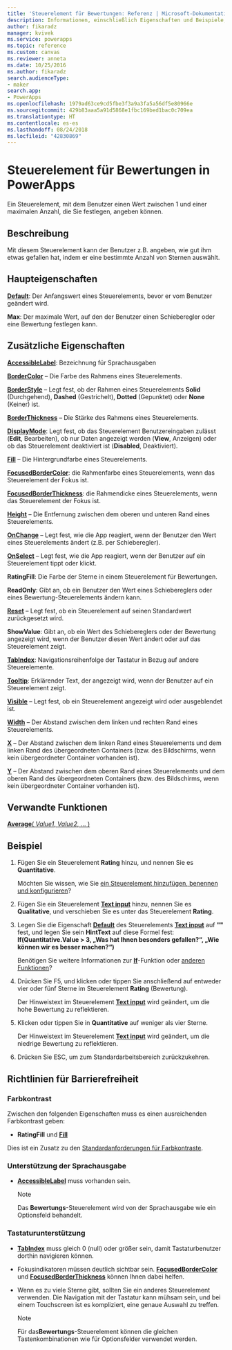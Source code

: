 ```yaml
---
title: 'Steuerelement für Bewertungen: Referenz | Microsoft-Dokumentation'
description: Informationen, einschließlich Eigenschaften und Beispiele, über das Steuerelement für Bewertungen
author: fikaradz
manager: kvivek
ms.service: powerapps
ms.topic: reference
ms.custom: canvas
ms.reviewer: anneta
ms.date: 10/25/2016
ms.author: fikaradz
search.audienceType:
- maker
search.app:
- PowerApps
ms.openlocfilehash: 1979ad63ce9cd5fbe3f3a9a3fa5a56df5e80966e
ms.sourcegitcommit: 429b83aaa5a91d5868e1fbc169bed1bac0c709ea
ms.translationtype: HT
ms.contentlocale: es-es
ms.lasthandoff: 08/24/2018
ms.locfileid: "42830869"
---
```

# <a name="rating-control-in-powerapps"></a>Steuerelement für Bewertungen in PowerApps
Ein Steuerelement, mit dem Benutzer einen Wert zwischen 1 und einer maximalen Anzahl, die Sie festlegen, angeben können.

## <a name="description"></a>Beschreibung
Mit diesem Steuerelement kann der Benutzer z.B. angeben, wie gut ihm etwas gefallen hat, indem er eine bestimmte Anzahl von Sternen auswählt.

## <a name="key-properties"></a>Haupteigenschaften
**[Default](properties-core.md)**: Der Anfangswert eines Steuerelements, bevor er vom Benutzer geändert wird.

**Max**: Der maximale Wert, auf den der Benutzer einen Schieberegler oder eine Bewertung festlegen kann.

## <a name="additional-properties"></a>Zusätzliche Eigenschaften
**[AccessibleLabel](properties-accessibility.md)**: Bezeichnung für Sprachausgaben

**[BorderColor](properties-color-border.md)** – Die Farbe des Rahmens eines Steuerelements.

**[BorderStyle](properties-color-border.md)** – Legt fest, ob der Rahmen eines Steuerelements **Solid** (Durchgehend), **Dashed** (Gestrichelt), **Dotted** (Gepunktet) oder **None** (Keiner) ist.

**[BorderThickness](properties-color-border.md)** – Die Stärke des Rahmens eines Steuerelements.

**[DisplayMode](properties-core.md)**: Legt fest, ob das Steuerelement Benutzereingaben zulässt (**Edit**, Bearbeiten), ob nur Daten angezeigt werden (**View**, Anzeigen) oder ob das Steuerelement deaktiviert ist (**Disabled**, Deaktiviert).

**[Fill](properties-color-border.md)** – Die Hintergrundfarbe eines Steuerelements.

**[FocusedBorderColor](properties-color-border.md)**: die Rahmenfarbe eines Steuerelements, wenn das Steuerelement der Fokus ist.

**[FocusedBorderThickness](properties-color-border.md)**: die Rahmendicke eines Steuerelements, wenn das Steuerelement der Fokus ist.

**[Height](properties-size-location.md)** – Die Entfernung zwischen dem oberen und unteren Rand eines Steuerelements.

**[OnChange](properties-core.md)** – Legt fest, wie die App reagiert, wenn der Benutzer den Wert eines Steuerelements ändert (z.B. per Schieberegler).

**[OnSelect](properties-core.md)** – Legt fest, wie die App reagiert, wenn der Benutzer auf ein Steuerelement tippt oder klickt.

**RatingFill**: Die Farbe der Sterne in einem Steuerelement für Bewertungen.

**ReadOnly**: Gibt an, ob ein Benutzer den Wert eines Schiebereglers oder eines Bewertung-Steuerelements ändern kann.

**[Reset](properties-core.md)** – Legt fest, ob ein Steuerelement auf seinen Standardwert zurückgesetzt wird.

**ShowValue**: Gibt an, ob ein Wert des Schiebereglers oder der Bewertung angezeigt wird, wenn der Benutzer diesen Wert ändert oder auf das Steuerelement zeigt.

**[TabIndex](properties-accessibility.md)**: Navigationsreihenfolge der Tastatur in Bezug auf andere Steuerelemente.

**[Tooltip](properties-core.md)**: Erklärender Text, der angezeigt wird, wenn der Benutzer auf ein Steuerelement zeigt.

**[Visible](properties-core.md)** – Legt fest, ob ein Steuerelement angezeigt wird oder ausgeblendet ist.

**[Width](properties-size-location.md)** – Der Abstand zwischen dem linken und rechten Rand eines Steuerelements.

**[X](properties-size-location.md)** – Der Abstand zwischen dem linken Rand eines Steuerelements und dem linken Rand des übergeordneten Containers (bzw. des Bildschirms, wenn kein übergeordneter Container vorhanden ist).

**[Y](properties-size-location.md)** – Der Abstand zwischen dem oberen Rand eines Steuerelements und dem oberen Rand des übergeordneten Containers (bzw. des Bildschirms, wenn kein übergeordneter Container vorhanden ist).

## <a name="related-functions"></a>Verwandte Funktionen
[**Average**( *Value1*, *Value2,* ... )](../functions/function-aggregates.md)

## <a name="example"></a>Beispiel
1. Fügen Sie ein Steuerelement **Rating** hinzu, und nennen Sie es **Quantitative**.
   
    Möchten Sie wissen, wie Sie [ein Steuerelement hinzufügen, benennen und konfigurieren](../add-configure-controls.md)?
2. Fügen Sie ein Steuerelement **[Text input](control-text-input.md)** hinzu, nennen Sie es **Qualitative**, und verschieben Sie es unter das Steuerelement **Rating**.
3. Legen Sie die Eigenschaft **[Default](properties-core.md)** des Steuerelements **[Text input](control-text-input.md)** auf **""** fest, und legen Sie sein **HintText** auf diese Formel fest:
   <br>**If(Quantitative.Value > 3, „Was hat Ihnen besonders gefallen?“, „Wie können wir es besser machen?“)**
   
    Benötigen Sie weitere Informationen zur **[If](../functions/function-if.md)**-Funktion oder [anderen Funktionen](../formula-reference.md)?
4. Drücken Sie F5, und klicken oder tippen Sie anschließend auf entweder vier oder fünf Sterne im Steuerelement **Rating** (Bewertung).
   
    Der Hinweistext im Steuerelement **[Text input](control-text-input.md)** wird geändert, um die hohe Bewertung zu reflektieren.
5. Klicken oder tippen Sie in **Quantitative** auf weniger als vier Sterne.
   
    Der Hinweistext im Steuerelement **[Text input](control-text-input.md)** wird geändert, um die niedrige Bewertung zu reflektieren.
6. Drücken Sie ESC, um zum Standardarbeitsbereich zurückzukehren.


## <a name="accessibility-guidelines"></a>Richtlinien für Barrierefreiheit
### <a name="color-contrast"></a>Farbkontrast
Zwischen den folgenden Eigenschaften muss es einen ausreichenden Farbkontrast geben:
* **RatingFill** und **[Fill](properties-color-border.md)**

Dies ist ein Zusatz zu den [Standardanforderungen für Farbkontraste](../accessible-apps-color.md).

### <a name="screen-reader-support"></a>Unterstützung der Sprachausgabe
* **[AccessibleLabel](properties-accessibility.md)** muss vorhanden sein.

    > [!NOTE]
  > Das **Bewertungs**-Steuerelement wird von der Sprachausgabe wie ein Optionsfeld behandelt.

### <a name="keyboard-support"></a>Tastaturunterstützung
* **[TabIndex](properties-accessibility.md)** muss gleich 0 (null) oder größer sein, damit Tastaturbenutzer dorthin navigieren können.
* Fokusindikatoren müssen deutlich sichtbar sein. **[FocusedBorderColor](properties-color-border.md)** und **[FocusedBorderThickness](properties-color-border.md)** können Ihnen dabei helfen.
* Wenn es zu viele Sterne gibt, sollten Sie ein anderes Steuerelement verwenden. Die Navigation mit der Tastatur kann mühsam sein, und bei einem Touchscreen ist es kompliziert, eine genaue Auswahl zu treffen.

    > [!NOTE]
  > Für das**Bewertungs**-Steuerelement können die gleichen Tastenkombinationen wie für Optionsfelder verwendet werden.
